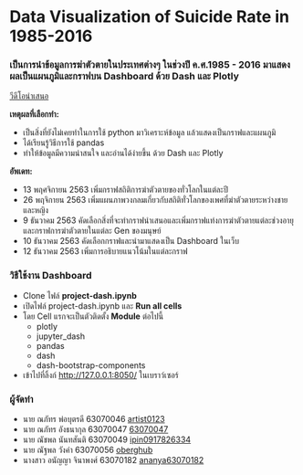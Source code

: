 # Data Visualization of Suicide Rate in 1985-2016
### เป็นการนำข้อมูลการฆ่าตัวตายในประเทศต่างๆ ในช่วงปี ค.ศ.1985 - 2016 มาแสดงผลเป็นแผนภูมิและกราฟบน Dashboard ด้วย Dash และ Plotly

[วีดีโอนำเสนอ](https://youtu.be/KOBL2WKKYWg)

**เหตุผลที่เลือกทำ:**
* เป็นสิ่งที่ยังไม่เคยทําในการใช้ python มาวิเคราะห์ข้อมูล แล้วแสดงเป็นกราฟและแผนภูมิ
* ได้เรียนรู้วิธีการใช้ pandas
* ทำให้ข้อมูลมีความน่าสนใจ และอ่านได้ง่ายขึ้น ด้วย Dash และ Plotly

**อัพเดท:**
* 13 พฤศจิกายน 2563 เพิ่มกราฟสถิติการฆ่าตัวตายของทั่วโลกในแต่ละปี
* 26 พฤจิกายน 2563 เพิ่มแผนภาพวงกลมเกี่ยวกับสถิติทั่วโลกของเพศที่ฆ่าตัวตายระหว่างชายและหญิง
* 9 ธันวาคม 2563 คัดเลือกสิ่งที่จะทำกราฟนำเสนอและเพิ่มกราฟแท่งการฆ่าตัวตายแต่ละช่วงอายุและกราฟการฆ่าตัวตายในแต่ละ Gen ของมนุษย์
* 10 ธันวาคม 2563 คัดเลือกกราฟและนำมาแสดงเป็น Dashboard ในเว็บ
* 12 ธันวาคม 2563 เพิ่มการอธิบายแนวโน้มในแต่ละกราฟ

### วิธีใช้งาน Dashboard
* Clone ไฟล์ **project-dash.ipynb**
* เปิดไฟล์ project-dash.ipynb และ **Run all cells**
* โดย Cell แรกจะเป็นตัวติดตั้ง **Module** ต่อไปนี้
  * plotly
  * jupyter_dash
  * pandas
  * dash
  * dash-bootstrap-components
* เข้าไปที่ลิ้งก์ http://127.0.0.1:8050/ ในเบราว์เซอร์

### ผู้จัดทำ
* นาย ณภัทร พ่อบุตรดี 63070046 [artist0123](https://github.com/artist0123)
* นาย ณภัทร อังธนากุล 63070047 [63070047](https://github.com/63070047)
* นาย ณัชพล นันทสันติ 63070049 [ipin0917826334](https://github.com/ipin0917826334)
* นาย ณัฐพล วังคำ 63070056 [oberghub](https://github.com/oberghub)
* นางสาว อนัญญา จินาพงศ์ 63070182 [ananya63070182](https://github.com/ananya63070182)
